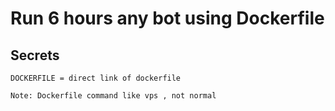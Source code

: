 # Run 6 hours any bot using Dockerfile

## Secrets
```
DOCKERFILE = direct link of dockerfile

Note: Dockerfile command like vps , not normal
```